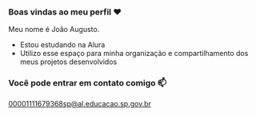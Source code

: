 ### Boas vindas ao meu perfil ♥️


Meu nome é João Augusto.
- Estou estudando na Alura
- Utilizo esse espaço para minha organização e compartilhamento dos meus projetos desenvolvidos
 
### Você pode entrar em contato comigo :mailbox:

00001111679368sp@al.educacao.sp.gov.br
